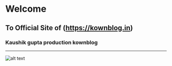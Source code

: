 # Welcome 
## To Official Site of (https://kownblog.in)
### Kaushik gupta production kownblog
---

 ![alt text](https://kownblog.github.io/images/r1.jpg "Logo Title Text 1")

